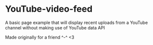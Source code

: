 # YouTube-video-feed
A basic page example that will display recent uploads from a YouTube channel without making use of YouTube data API

Made originally for a friend ^-^ <3
